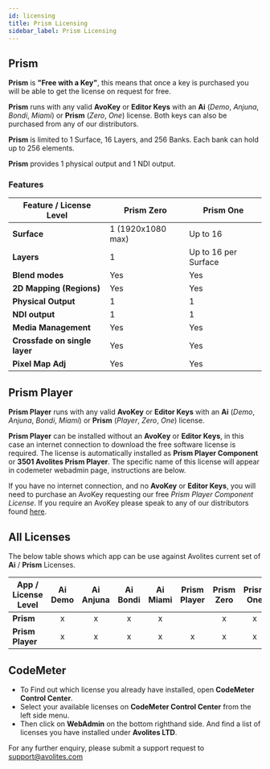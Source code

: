 ```yaml
---
id: licensing
title: Prism Licensing
sidebar_label: Prism Licensing
---
```


## Prism

**Prism** is **"Free with a Key"**, this means that once a key is purchased you will be able to get the license on request for free.

**Prism** runs with any valid **AvoKey** or **Editor Keys** with an **Ai** (_Demo_, _Anjuna_, _Bondi_, _Miami_) or **Prism**  (_Zero_, _One_) license. Both keys can also be purchased from any of our distributors.

**Prism** is limited to 1 Surface, 16 Layers, and 256 Banks. Each bank can hold up to 256 elements.

**Prism** provides 1 physical output and 1 NDI output.

### Features
|Feature / License Level | Prism Zero | Prism One |
|-|-|-|
| **Surface**                   | 1 (1920x1080 max) | Up to 16 |
| **Layers**                    | 1                 | Up to 16 per Surface |
| **Blend modes**               | Yes               | Yes|
| **2D Mapping (Regions)**      | Yes               | Yes|
| **Physical Output**           | 1                 | 1 |
| **NDI output**                | 1                 | 1 |
| **Media Management**          | Yes               | Yes | 
| **Crossfade on single layer** | Yes               | Yes |
| **Pixel Map Adj**             | Yes               | Yes |

## Prism Player

**Prism Player** runs with any valid **AvoKey** or **Editor Keys** with an **Ai** (_Demo_, _Anjuna_, _Bondi_, _Miami_) or **Prism** (_Player_, _Zero_, _One_) license.

**Prism Player** can be installed without an **AvoKey** or **Editor Keys**, in this case an internet connection to download the free software license is required. The license is automatically installed as **Prism Player Component** or **3501 Avolites Prism Player**. The specific name of this license will appear in codemeter webadmin page, instructions are below.

If you have no internet connection, and no **AvoKey** or **Editor Keys**, you will need to purchase an AvoKey requesting our free *Prism Player Component License*. If you require an AvoKey please speak to any of our distributors found [here](https://www.avolites.com/official-distributors).

## All Licenses

The below table shows which app can be use against Avolites current set of **Ai** / **Prism** Licenses.

| App / License Level | Ai Demo  | Ai Anjuna | Ai Bondi | Ai Miami | Prism Player | Prism Zero | Prism One | 
|-----------------|:--------:|:---------:|:--------:|:--------:|:-------------:|:----------:|:---------:|
| **Prism**       |    x     |     x     |    x     |    x     |               |     x      |    x      |
| **Prism Player**|    x     |     x     |    x     |    x     |       x       |     x      |    x      |

## CodeMeter

- To Find out which license you already have installed, open **CodeMeter Control Center**.
- Select your available licenses on **CodeMeter Control Center** from the left side menu.
- Then click on **WebAdmin** on the bottom righthand side. And find a list of licenses you have installed under **Avolites LTD**.

For any further enquiry, please submit a support request to <a href="mailto:support@avolites.com?subject=Prism:">support@avolites.com</a>